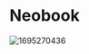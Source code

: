 # Neobook
![1695270436](https://github.com/CMOISDEAD/neobook/assets/51010598/7bf98acc-5700-4a1a-ae48-cb166f714bbd)
